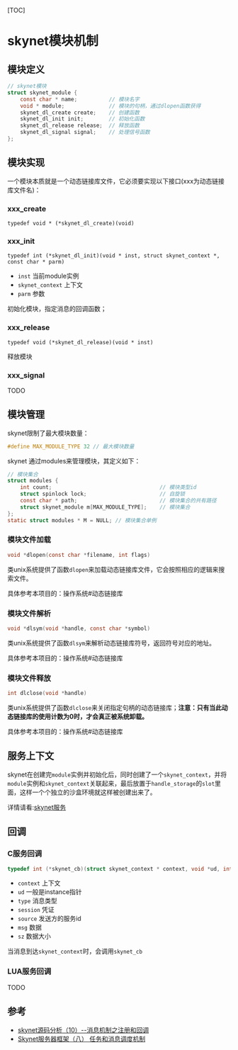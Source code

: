 

[TOC]

# skynet模块机制



## 模块定义

```c
// skynet模块
struct skynet_module {
	const char * name;			// 模块名字
	void * module;				// 模块的句柄，通过dlopen函数获得
	skynet_dl_create create;	// 创建函数
	skynet_dl_init init;		// 初始化函数
	skynet_dl_release release;	// 释放函数
	skynet_dl_signal signal;	// 处理信号函数
};
```



## 模块实现

一个模块本质就是一个动态链接库文件，它必须要实现以下接口(xxx为动态链接库文件名)：

### xxx_create

`typedef void * (*skynet_dl_create)(void) `

### xxx_init

`typedef int (*skynet_dl_init)(void * inst, struct skynet_context *, const char * parm)`

- `inst` 当前module实例
- `skynet_context` 上下文
- `parm` 参数

初始化模块，指定消息的回调函数；

### xxx_release

`typedef void (*skynet_dl_release)(void * inst)`

释放模块

### xxx_signal

TODO



## 模块管理

skynet限制了最大模块数量：

```c
#define MAX_MODULE_TYPE 32 // 最大模块数量
```

skynet 通过modules来管理模块，其定义如下：

```c
// 模块集合
struct modules {
	int count; 									// 模块类型id
	struct spinlock lock; 						// 自旋锁
	const char * path; 							// 模块集合的共有路径
	struct skynet_module m[MAX_MODULE_TYPE]; 	// 模块集合
};
static struct modules * M = NULL; // 模块集合单例
```

### 模块文件加载

```c
void *dlopen(const char *filename, int flags)
```

类unix系统提供了函数`dlopen`来加载动态链接库文件，它会按照相应的逻辑来搜索文件。

具体参考本项目的：操作系统#动态链接库

### 模块文件解析

```c
void *dlsym(void *handle, const char *symbol)
```

类unix系统提供了函数`dlsym`来解析动态链接库符号，返回符号对应的地址。

具体参考本项目的：操作系统#动态链接库

### 模块文件释放

```c
int dlclose(void *handle)
```

类unix系统提供了函数`dlclose`来关闭指定句柄的动态链接库；**注意：只有当此动态链接库的使用计数为0时，才会真正被系统卸载。**

具体参考本项目的：操作系统#动态链接库



## 服务上下文

skynet在创建完`module`实例并初始化后，同时创建了一个`skynet_context`，并将`module`实例和`skynet_context`关联起来，最后放置于`handle_storage`的`slot`里面，这样一个个独立的沙盒环境就这样被创建出来了。

详情请看:[skynet服务](server.md)



## 回调

### C服务回调

```c
typedef int (*skynet_cb)(struct skynet_context * context, void *ud, int type, int session, uint32_t source , const void * msg, size_t sz)
```

- `context` 上下文
- `ud` 一般是instance指针
- `type` 消息类型
- `session` 凭证
- `source` 发送方的服务id
- `msg` 数据
- `sz` 数据大小

当消息到达`skynet_context`时，会调用`skynet_cb`

### LUA服务回调

TODO



## 参考

- [skynet源码分析（10）--消息机制之注册和回调](https://blog.csdn.net/119365374/article/details/77460685)
- [Skynet服务器框架（八） 任务和消息调度机制](https://blog.csdn.net/linshuhe1/article/details/73854411)

